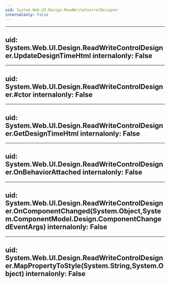 ```yaml
---
uid: System.Web.UI.Design.ReadWriteControlDesigner
internalonly: False
---
```


---
uid: System.Web.UI.Design.ReadWriteControlDesigner.UpdateDesignTimeHtml
internalonly: False
---

---
uid: System.Web.UI.Design.ReadWriteControlDesigner.#ctor
internalonly: False
---

---
uid: System.Web.UI.Design.ReadWriteControlDesigner.GetDesignTimeHtml
internalonly: False
---

---
uid: System.Web.UI.Design.ReadWriteControlDesigner.OnBehaviorAttached
internalonly: False
---

---
uid: System.Web.UI.Design.ReadWriteControlDesigner.OnComponentChanged(System.Object,System.ComponentModel.Design.ComponentChangedEventArgs)
internalonly: False
---

---
uid: System.Web.UI.Design.ReadWriteControlDesigner.MapPropertyToStyle(System.String,System.Object)
internalonly: False
---
